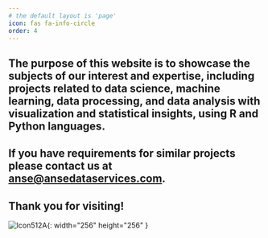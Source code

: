 ```yaml
---
# the default layout is 'page'
icon: fas fa-info-circle
order: 4
---
```



<!--Add Markdown syntax content to file `_tabs/about.md`{: .filepath } and it will show up on this page.
{: .prompt-tip }-->


<!---## Welcome to ANSE Data Services website! -->

## The purpose of this website is to showcase the subjects of our interest and expertise, including projects related to data science, machine learning, data processing, and data analysis with visualization and statistical insights, using R and Python languages.

<!-- DELETE The objective of this website is to showcase our expertise in data science, data processing, data analysis with visualization of results, and machine learning algorithms using R and Python languages. Our experience also includes PowerApps development for business process automation. -->

## If you have requirements for similar projects please contact us at [anse@ansedataservices.com](mailto:anse@ansedataservices.com).

## Thank you for visiting!

![Icon512A](/images/anse512A.png){: width="256" height="256" }

<!-- ![Parall_woLtrs](/images/Parall_woLtrs.PNG){: width="215" height="215" }   Parall_woLtrs-->

<!--- <div align="right"> </div> -->

<!--- ## WELCOME! #### Brief Description: ![Banner](/assets/img/welcome/Banner03.png) 

![Icon2](/images/anse512A.png){: width="512" height="512" }
![Desktop View4](/images/Banner04.png){: .light .w-75 .shadow .rounded-10 width="512" height="60" }
![Banner](/images/Banner04.PNG){: width="512" height="60" }
![Banner Hidder](){: width="512" height="60" }
![Icon2](/images/anse512A.png){: width="512" height="512" }
![Desktop View4](/images/Banner04.png){: .light .w-75 .shadow .rounded-10 width="512" height="60" }
![Banner]'/images/Banner03.png'
![Desktop View1](/images/20190808/mockup.png){: width="972" height="589" }
![Desktop View5](/images/anse512A.png){: width="972" height="589" }

![Desktop View3](/images/Banner03.png){: width="972" height="589" }
![Desktop View4](/images/Banner03.png){: width="972" height="100" }
![Desktop View3](/images/Banner04.png){: width="972" height="589" }

--->
